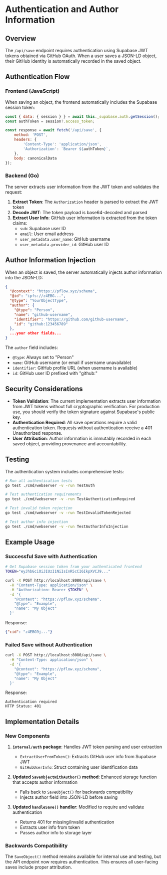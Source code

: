 # Authentication and Author Information

## Overview

The `/api/save` endpoint requires authentication using Supabase JWT tokens obtained via GitHub OAuth. When a user saves a JSON-LD object, their GitHub identity is automatically recorded in the saved object.

## Authentication Flow

### Frontend (JavaScript)

When saving an object, the frontend automatically includes the Supabase session token:

```javascript
const { data: { session } } = await this._supabase.auth.getSession();
const authToken = session?.access_token;

const response = await fetch('/api/save', {
    method: 'POST',
    headers: {
        'Content-Type': 'application/json',
        'Authorization': `Bearer ${authToken}`,
    },
    body: canonicalData
});
```

### Backend (Go)

The server extracts user information from the JWT token and validates the request:

1. **Extract Token**: The `Authorization` header is parsed to extract the JWT token
2. **Decode JWT**: The token payload is base64-decoded and parsed
3. **Extract User Info**: GitHub user information is extracted from the token claims:
   - `sub`: Supabase user ID
   - `email`: User email address
   - `user_metadata.user_name`: GitHub username
   - `user_metadata.provider_id`: GitHub user ID

## Author Information Injection

When an object is saved, the server automatically injects author information into the JSON-LD:

```json
{
  "@context": "https://pflow.xyz/schema",
  "@id": "ipfs://z4EBG...",
  "@type": "YourObjectType",
  "author": {
    "@type": "Person",
    "name": "github-username",
    "identifier": "https://github.com/github-username",
    "id": "github:123456789"
  },
  ...your other fields...
}
```

The `author` field includes:
- `@type`: Always set to "Person"
- `name`: GitHub username (or email if username unavailable)
- `identifier`: GitHub profile URL (when username is available)
- `id`: GitHub user ID prefixed with "github:"

## Security Considerations

- **Token Validation**: The current implementation extracts user information from JWT tokens without full cryptographic verification. For production use, you should verify the token signature against Supabase's public key.
- **Authentication Required**: All save operations require a valid authentication token. Requests without authentication receive a 401 Unauthorized response.
- **User Attribution**: Author information is immutably recorded in each saved object, providing provenance and accountability.

## Testing

The authentication system includes comprehensive tests:

```bash
# Run all authentication tests
go test ./cmd/webserver -v -run TestAuth

# Test authentication requirements
go test ./cmd/webserver -v -run TestAuthenticationRequired

# Test invalid token rejection
go test ./cmd/webserver -v -run TestInvalidTokenRejected

# Test author info injection
go test ./cmd/webserver -v -run TestAuthorInfoInjection
```

## Example Usage

### Successful Save with Authentication

```bash
# Get Supabase session token from your authenticated frontend
TOKEN="eyJhbGciOiJIUzI1NiIsInR5cCI6IkpXVCJ9..."

curl -X POST http://localhost:8080/api/save \
  -H "Content-Type: application/json" \
  -H "Authorization: Bearer $TOKEN" \
  -d '{
    "@context": "https://pflow.xyz/schema",
    "@type": "Example",
    "name": "My Object"
  }'
```

Response:
```json
{"cid": "z4EBG9j..."}
```

### Failed Save without Authentication

```bash
curl -X POST http://localhost:8080/api/save \
  -H "Content-Type: application/json" \
  -d '{
    "@context": "https://pflow.xyz/schema",
    "@type": "Example",
    "name": "My Object"
  }'
```

Response:
```
Authentication required
HTTP Status: 401
```

## Implementation Details

### New Components

1. **`internal/auth` package**: Handles JWT token parsing and user extraction
   - `ExtractUserFromToken()`: Extracts GitHub user info from Supabase JWT
   - `GitHubUserInfo`: Struct containing user identification data

2. **Updated `SaveObjectWithAuthor()` method**: Enhanced storage function that accepts author information
   - Falls back to `SaveObject()` for backwards compatibility
   - Injects author field into JSON-LD before saving

3. **Updated `handleSave()` handler**: Modified to require and validate authentication
   - Returns 401 for missing/invalid authentication
   - Extracts user info from token
   - Passes author info to storage layer

### Backwards Compatibility

The `SaveObject()` method remains available for internal use and testing, but the API endpoint now requires authentication. This ensures all user-facing saves include proper attribution.
